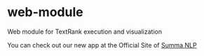 web-module
==========

Web module for TextRank execution and visualization

You can check out our new app at the Official Site of <a target="_blank" href="http://summanlp.herokuapp.com/">Summa NLP</a>
